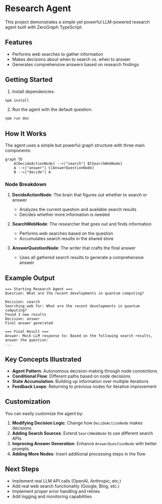 # Research Agent

This project demonstrates a simple yet powerful LLM-powered research agent built with ZeroGraph TypeScript.

## Features

- Performs web searches to gather information
- Makes decisions about when to search vs. when to answer
- Generates comprehensive answers based on research findings

## Getting Started

1. Install dependencies:

```bash
npm install
```

2. Run the agent with the default question:

```bash
npm run dev
```

## How It Works

The agent uses a simple but powerful graph structure with three main components:

```mermaid
graph TD
    A[DecideActionNode] -->|"search"| B[SearchWebNode]
    A -->|"answer"| C[AnswerQuestionNode]
    B -->|"decide"| A
```

### Node Breakdown

1. **DecideActionNode**: The brain that figures out whether to search or answer
   - Analyzes the current question and available search results
   - Decides whether more information is needed

2. **SearchWebNode**: The researcher that goes out and finds information
   - Performs web searches based on the question
   - Accumulates search results in the shared store

3. **AnswerQuestionNode**: The writer that crafts the final answer
   - Uses all gathered search results to generate a comprehensive answer

## Example Output

```
=== Starting Research Agent ===
Question: What are the recent developments in quantum computing?

Decision: search
Searching web for: What are the recent developments in quantum computing?
Found 3 new results
Decision: answer
Final answer generated

=== Final Result ===
Answer: Mock LLM response to: Based on the following search results, answer the question:
...
```

## Key Concepts Illustrated

- **Agent Pattern**: Autonomous decision-making through node connections
- **Conditional Flow**: Different paths based on node decisions
- **State Accumulation**: Building up information over multiple iterations
- **Feedback Loops**: Returning to previous nodes for iterative improvement

## Customization

You can easily customize the agent by:

1. **Modifying Decision Logic**: Change how `DecideActionNode` makes decisions
2. **Adding Search Sources**: Extend `SearchWebNode` to use different search APIs
3. **Improving Answer Generation**: Enhance `AnswerQuestionNode` with better prompts
4. **Adding More Nodes**: Insert additional processing steps in the flow

## Next Steps

- Implement real LLM API calls (OpenAI, Anthropic, etc.)
- Add real web search functionality (Google, Bing, etc.)
- Implement proper error handling and retries
- Add logging and monitoring capabilities
